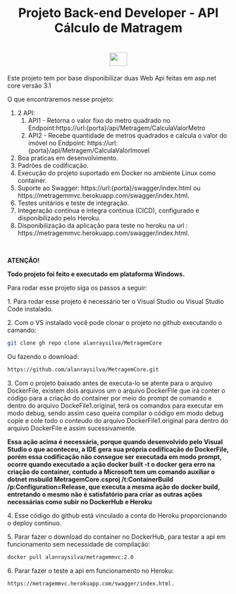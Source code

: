 <h1 align="center">Projeto Back-end Developer - API Cálculo de Matragem</h1>
<h1 align="center">
    <img src="https://user-images.githubusercontent.com/13840069/124410085-09eab200-dd20-11eb-9532-1538e0e2642b.png" width="40" height="30">
    </img>
</h1>
<p align="left">Este projeto tem por base disponibilizar duas Web Api feitas em asp.net core versão 3.1</p>
<p align="left">O que encontraremos nesse projeto:</p>
<ol class="inside square">
    <li> 2 API:
        <ol class="inside square">
            <li>API1 - Retorna o valor fixo do metro quadrado no Endpoint:https://url:{porta}/api/Metragem/CalculaValorMetro</li>
            <li>API2 - Recebe quantidade de metros quadrados e calcula o valor do imóvel no Endpoint: https://url:{porta}/api/Metragem/CalculaValorImovel</li>
        </ol>
    </li>
    <li>Boa praticas em desenvolvimento.</li>
    <li>Padrões de codificação.</li>
    <li>Execução do projeto suportado em Docker no ambiente Linux como container.</li>
    <li>Suporte ao Swagger: https://url:{porta}/swagger/index.html ou  https://metragemmvc.herokuapp.com/swagger/index.html.</li>
    <li>Testes unitários e teste de integração.</li>
    <li>Integeração continua e integra continua (CICD), configurado e disponibilizado pelo Heroku.</li>
    <li>Disponibilização da aplicação para teste no heroku na url : https://metragemmvc.herokuapp.com/swagger/index.html.</li>
</ol>
</br>
<p align="left"><b>ATENÇÃO!</b></p>
<p align="left"><b>Todo projeto foi feito e executado em plataforma Windows.</b></p>
<p align="left">Para rodar esse projeto siga os passos a seguir:</p>
<p align="left">1. Para rodar esse projeto é necessário ter o Visual Studio ou Visual Studio Code instalado.</p>
<p align="left">2. Com o VS instalado você pode clonar o projeto no github executando o camando: </p>

```sh
git clone gh repo clone alanraysilva/MetragemCore 
```
<p align="left"> Ou fazendo o download:</p>

```sh
https://github.com/alanraysilva/MetragemCore.git 
```
<p align="left">3. Com o projeto baixado antes de executa-lo se atente para o arquivo DockerFile, existem dois arquivos um o arquivo DockerFile que irá conter o código para a criação do container por meio do prompt de comando e dentro do arquivo DockeFile1.original, terá os comandos para executar em modo debug, sendo assim caso queira compilar o código em modo debug copie e cole todo o conteudo do arquivo DockerFile1.original para dentro do arquivo DockerFile e assim sucessivamente.</p>
<p align="left"><b>Essa ação acima é necessária, porque quando desenvolvido pelo Visual Studio o que aconteceu, a IDE gera sua própria codificação do DockerFile, porém essa codificação não consegue ser executada em modo prompt, ocorre quando executado a ação docker built -t o docker gera erro na criação do container, contudo a Microsoft tem um comando auxiliar o dotnet msbuild MetragemCore.csproj /t:ContainerBuild /p:Configuration=Release, que executa a mesma ação do docker build, entretando o mesmo não é satisfatório para criar as outras ações necessárias como subir no DockerHub e Heroku </b></p>
<p align="left">4. Esse código do github está vinculado a conta do Heroku proporcionando o deploy continuo.</p>
<p align="left">5. Parar fazer o download do container no DockerHub, para testar a api em funcionamento sem necessidade de compilação: </p>

```sh
docker pull alanraysilva/metragemmvc:2.0
```

<p align="left">6. Parar fazer o teste a api em funcionamento no Heroku: </p>

```sh
https://metragemmvc.herokuapp.com/swagger/index.html.
```

